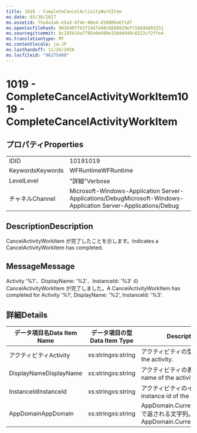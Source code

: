 ```yaml
---
title: 1019 - CompleteCancelActivityWorkItem
ms.date: 03/30/2017
ms.assetid: 75a4a1ab-e5a3-4f4e-88e4-d19806e671d7
ms.openlocfilehash: 903b497fb3f244fd40c6888829ef71dddd455251
ms.sourcegitcommit: bc293b14af795e0e999e3304dd40c0222cf2ffe4
ms.translationtype: MT
ms.contentlocale: ja-JP
ms.lasthandoff: 11/26/2020
ms.locfileid: "96275480"
---
```

# <a name="1019---completecancelactivityworkitem"></a><span data-ttu-id="d1dc2-102">1019 - CompleteCancelActivityWorkItem</span><span class="sxs-lookup"><span data-stu-id="d1dc2-102">1019 - CompleteCancelActivityWorkItem</span></span>

## <a name="properties"></a><span data-ttu-id="d1dc2-103">プロパティ</span><span class="sxs-lookup"><span data-stu-id="d1dc2-103">Properties</span></span>  
  
|||  
|-|-|  
|<span data-ttu-id="d1dc2-104">ID</span><span class="sxs-lookup"><span data-stu-id="d1dc2-104">ID</span></span>|<span data-ttu-id="d1dc2-105">1019</span><span class="sxs-lookup"><span data-stu-id="d1dc2-105">1019</span></span>|  
|<span data-ttu-id="d1dc2-106">Keywords</span><span class="sxs-lookup"><span data-stu-id="d1dc2-106">Keywords</span></span>|<span data-ttu-id="d1dc2-107">WFRuntime</span><span class="sxs-lookup"><span data-stu-id="d1dc2-107">WFRuntime</span></span>|  
|<span data-ttu-id="d1dc2-108">Level</span><span class="sxs-lookup"><span data-stu-id="d1dc2-108">Level</span></span>|<span data-ttu-id="d1dc2-109">"詳細"</span><span class="sxs-lookup"><span data-stu-id="d1dc2-109">Verbose</span></span>|  
|<span data-ttu-id="d1dc2-110">チャネル</span><span class="sxs-lookup"><span data-stu-id="d1dc2-110">Channel</span></span>|<span data-ttu-id="d1dc2-111">Microsoft-Windows-Application Server-Applications/Debug</span><span class="sxs-lookup"><span data-stu-id="d1dc2-111">Microsoft-Windows-Application Server-Applications/Debug</span></span>|  
  
## <a name="description"></a><span data-ttu-id="d1dc2-112">Description</span><span class="sxs-lookup"><span data-stu-id="d1dc2-112">Description</span></span>  

 <span data-ttu-id="d1dc2-113">CancelActivityWorkItem が完了したことを示します。</span><span class="sxs-lookup"><span data-stu-id="d1dc2-113">Indicates a CancelActivityWorkItem has completed.</span></span>  
  
## <a name="message"></a><span data-ttu-id="d1dc2-114">Message</span><span class="sxs-lookup"><span data-stu-id="d1dc2-114">Message</span></span>  

 <span data-ttu-id="d1dc2-115">Activity '%1'、DisplayName: '%2'、InstanceId: '%3' の CancelActivityWorkItem が完了しました。</span><span class="sxs-lookup"><span data-stu-id="d1dc2-115">A CancelActivityWorkItem has completed for Activity '%1', DisplayName: '%2', InstanceId: '%3'.</span></span>  
  
## <a name="details"></a><span data-ttu-id="d1dc2-116">詳細</span><span class="sxs-lookup"><span data-stu-id="d1dc2-116">Details</span></span>  
  
|<span data-ttu-id="d1dc2-117">データ項目名</span><span class="sxs-lookup"><span data-stu-id="d1dc2-117">Data Item Name</span></span>|<span data-ttu-id="d1dc2-118">データ項目の型</span><span class="sxs-lookup"><span data-stu-id="d1dc2-118">Data Item Type</span></span>|<span data-ttu-id="d1dc2-119">Description</span><span class="sxs-lookup"><span data-stu-id="d1dc2-119">Description</span></span>|  
|--------------------|--------------------|-----------------|  
|<span data-ttu-id="d1dc2-120">アクティビティ</span><span class="sxs-lookup"><span data-stu-id="d1dc2-120">Activity</span></span>|<span data-ttu-id="d1dc2-121">xs:string</span><span class="sxs-lookup"><span data-stu-id="d1dc2-121">xs:string</span></span>|<span data-ttu-id="d1dc2-122">アクティビティの型名。</span><span class="sxs-lookup"><span data-stu-id="d1dc2-122">The type name of the activity.</span></span>|  
|<span data-ttu-id="d1dc2-123">DisplayName</span><span class="sxs-lookup"><span data-stu-id="d1dc2-123">DisplayName</span></span>|<span data-ttu-id="d1dc2-124">xs:string</span><span class="sxs-lookup"><span data-stu-id="d1dc2-124">xs:string</span></span>|<span data-ttu-id="d1dc2-125">アクティビティの表示名。</span><span class="sxs-lookup"><span data-stu-id="d1dc2-125">The display name of the activity.</span></span>|  
|<span data-ttu-id="d1dc2-126">InstanceId</span><span class="sxs-lookup"><span data-stu-id="d1dc2-126">InstanceId</span></span>|<span data-ttu-id="d1dc2-127">xs:string</span><span class="sxs-lookup"><span data-stu-id="d1dc2-127">xs:string</span></span>|<span data-ttu-id="d1dc2-128">アクティビティのインスタンス ID。</span><span class="sxs-lookup"><span data-stu-id="d1dc2-128">The instance id of the activity.</span></span>|  
|<span data-ttu-id="d1dc2-129">AppDomain</span><span class="sxs-lookup"><span data-stu-id="d1dc2-129">AppDomain</span></span>|<span data-ttu-id="d1dc2-130">xs:string</span><span class="sxs-lookup"><span data-stu-id="d1dc2-130">xs:string</span></span>|<span data-ttu-id="d1dc2-131">AppDomain.CurrentDomain.FriendlyName で返される文字列。</span><span class="sxs-lookup"><span data-stu-id="d1dc2-131">The string returned by AppDomain.CurrentDomain.FriendlyName.</span></span>|

